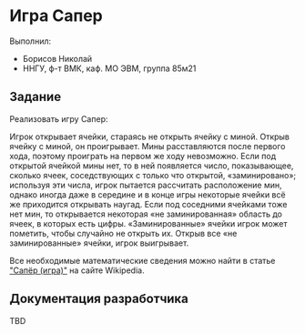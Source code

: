 ﻿# Игра Сапер

Выполнил:

 - Борисов Николай
 - ННГУ, ф-т ВМК, каф. МО ЭВМ, группа 85м21

## Задание

Реализовать игру Сапер:

Игрок открывает ячейки, стараясь не открыть ячейку с миной.
Открыв ячейку с миной, он проигрывает.
Мины расставляются после первого хода, поэтому проиграть на первом же ходу невозможно.
Если под открытой ячейкой мины нет, то в ней появляется число, показывающее, сколько ячеек, соседствующих с только что открытой, «заминировано»;
используя эти числа, игрок пытается рассчитать расположение мин, однако иногда даже в середине и в конце игры некоторые ячейки всё же приходится открывать наугад.
Если под соседними ячейками тоже нет мин, то открывается некоторая «не заминированная» область до ячеек, в которых есть цифры.
«Заминированные» ячейки игрок может пометить, чтобы случайно не открыть их.
Открыв все «не заминированные» ячейки, игрок выигрывает.

Все необходимые математические сведения можно найти в статье
["Сапёр (игра)"][minesweeper] на сайте Wikipedia.

## Документация разработчика

TBD

<!-- LINKS -->

[minesweeper]: http://ru.wikipedia.org/wiki/%D1%E0%EF%B8%F0_%28%E8%E3%F0%E0%29
